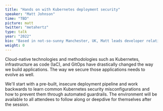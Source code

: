 ```yaml
---
title: "Hands on with Kubernetes deployment security"
speaker: "Matt Johnson"
time: "TBD"
picture: matt
twitter: "metahertz"
type: talk
year: "2022"
bio: "Based in not-so-sunny Manchester, UK, Matt leads developer relations at Bridgecrew. Whether he’s writing articles, giving talks, or shipping new features, Matt is passionate about helping DevOps teams simplify, automate, and improve their infrastructure security."
weight: 0
---
```


Cloud-native technologies and methodologies such as Kubernetes, infrastructure as code (IaC), and GitOps have drastically changed the way we build applications. The way we secure those applications needs to evolve as well.

We'll start with a pre-built, insecure deployment pipeline and work backwards to learn common Kubernetes security misconfigurations and how to prevent them through automated guardrails. The environment will be available to all attendees to follow along or deepdive for themselves after the session.